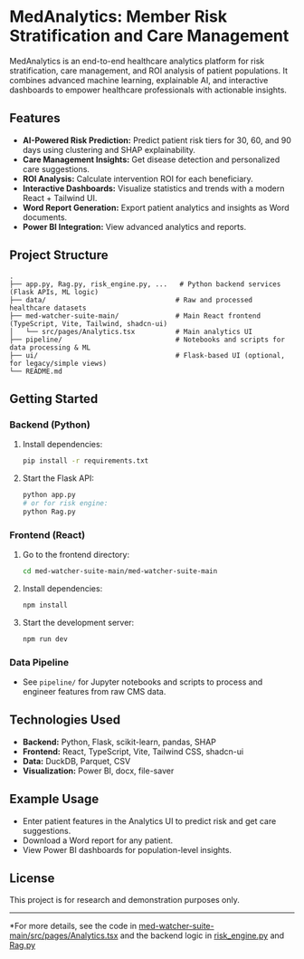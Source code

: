 # MedAnalytics: Member Risk Stratification and Care Management

MedAnalytics is an end-to-end healthcare analytics platform for risk stratification, care management, and ROI analysis of patient populations. It combines advanced machine learning, explainable AI, and interactive dashboards to empower healthcare professionals with actionable insights.

## Features

- **AI-Powered Risk Prediction:** Predict patient risk tiers for 30, 60, and 90 days using clustering and SHAP explainability.
- **Care Management Insights:** Get disease detection and personalized care suggestions.
- **ROI Analysis:** Calculate intervention ROI for each beneficiary.
- **Interactive Dashboards:** Visualize statistics and trends with a modern React + Tailwind UI.
- **Word Report Generation:** Export patient analytics and insights as Word documents.
- **Power BI Integration:** View advanced analytics and reports.

## Project Structure

```
.
├── app.py, Rag.py, risk_engine.py, ...   # Python backend services (Flask APIs, ML logic)
├── data/                                # Raw and processed healthcare datasets
├── med-watcher-suite-main/              # Main React frontend (TypeScript, Vite, Tailwind, shadcn-ui)
│   └── src/pages/Analytics.tsx          # Main analytics UI
├── pipeline/                            # Notebooks and scripts for data processing & ML
├── ui/                                  # Flask-based UI (optional, for legacy/simple views)
└── README.md
```

## Getting Started

### Backend (Python)

1. Install dependencies:
    ```sh
    pip install -r requirements.txt
    ```
2. Start the Flask API:
    ```sh
    python app.py
    # or for risk engine:
    python Rag.py
    ```

### Frontend (React)

1. Go to the frontend directory:
    ```sh
    cd med-watcher-suite-main/med-watcher-suite-main
    ```
2. Install dependencies:
    ```sh
    npm install
    ```
3. Start the development server:
    ```sh
    npm run dev
    ```

### Data Pipeline

- See `pipeline/` for Jupyter notebooks and scripts to process and engineer features from raw CMS data.

## Technologies Used

- **Backend:** Python, Flask, scikit-learn, pandas, SHAP
- **Frontend:** React, TypeScript, Vite, Tailwind CSS, shadcn-ui
- **Data:** DuckDB, Parquet, CSV
- **Visualization:** Power BI, docx, file-saver

## Example Usage

- Enter patient features in the Analytics UI to predict risk and get care suggestions.
- Download a Word report for any patient.
- View Power BI dashboards for population-level insights.

## License

This project is for research and demonstration purposes only.

---

*For more details, see the code in [med-watcher-suite-main/src/pages/Analytics.tsx](med-watcher-suite-main/med-watcher-suite-main/src/pages/Analytics.tsx) and the backend logic in [risk_engine.py](risk_engine.py) and [Rag.py](Rag.py)
